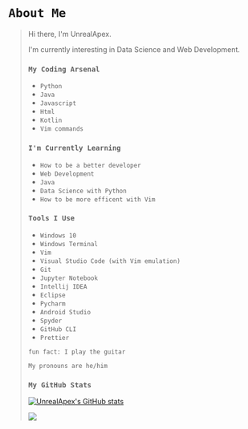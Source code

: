 # `About Me`
>
> Hi there, I'm UnrealApex.
> 
> I'm currently interesting in Data Science and Web Development.
> 
> 
> 
> ### `My Coding Arsenal`
> 
> 
>- `Python`
>- `Java`
>- `Javascript`
>- `Html`
>- `Kotlin`
>- `Vim commands`
> 
> 
>### `I'm Currently Learning`
>
>- `How to be a better developer`
>- `Web Development` 
>- `Java`
>- `Data Science with Python`
>- `How to be more efficent with Vim`
>
>
>### `Tools I Use`
>
>- `Windows 10` 
>- `Windows Terminal`
>- `Vim`
>- `Visual Studio Code (with Vim emulation)`
>- `Git`
>- `Jupyter Notebook`
>- `Intellij IDEA`
>- `Eclipse`
>- `Pycharm`
>- `Android Studio`
>- `Spyder` 
>- `GitHub CLI`
>- `Prettier` 
>
> 
>`fun fact: I play the guitar`
>
>
> `My pronouns are he/him`
> 
> 
>### `My GitHub Stats`
> 
>[![UnrealApex's GitHub stats](https://github-readme-stats.vercel.app/api?username=unrealapex&count_private=true&show_icons=true)](https://github.com/anuraghazra/github-readme-stats)
>
>![](https://github-readme-streak-stats.herokuapp.com/?user=unrealapex)
>
>
>
<!--
**UnrealApex/UnrealApex** is a ✨ _special_ ✨ repository because its `README.md` (this file) appears on your GitHub profile.

Here are some ideas to get you started:

- 🔭 I’m currently working on ...
- 🌱 I’m currently learning ...
- 👯 I’m looking to collaborate on ...
- 🤔 I’m looking for help with ...
- 💬 Ask me about ...
- 📫 How to reach me: ...
- 😄 Pronouns: he\him
- ⚡ Fun fact: ...
-->




